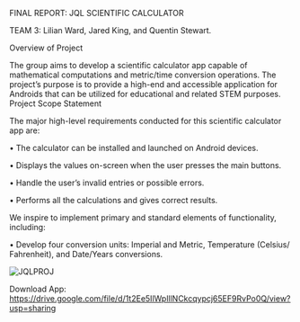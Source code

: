 
FINAL REPORT: JQL SCIENTIFIC CALCULATOR

TEAM 3: Lilian Ward, Jared King, and Quentin Stewart.

Overview of Project 

The group aims to develop a scientific calculator app capable of mathematical computations and metric/time conversion operations. The project’s purpose is to provide a high-end and accessible application for Androids that can be utilized for educational and related STEM purposes.  
Project Scope Statement


The major high-level requirements conducted for this scientific calculator app are:

•	The calculator can be installed and launched on Android devices.

•	Displays the values on-screen when the user presses the main buttons.

•	Handle the user’s invalid entries or possible errors.

•	Performs all the calculations and gives correct results.

We inspire to implement primary and standard elements of functionality, including:

•	Develop four conversion units: Imperial and Metric, Temperature (Celsius/ Fahrenheit), and Date/Years conversions.


![JQLPROJ](https://user-images.githubusercontent.com/79439802/177677313-0f00f770-8d7e-4585-a4f4-5eefaca1a996.PNG)

Download App: https://drive.google.com/file/d/1t2Ee5IlWplllNCkcqypcj65EF9RvPo0Q/view?usp=sharing

